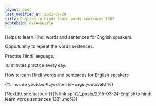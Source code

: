 ```yaml
---
layout: post
last_modified_at: 2021-03-29
title: English to hindi learn words sentences 1367 
youtubeId: nvTA4Gu2rlA
---
```

 
 
Helps to learn Hindi words and sentences for English speakers.

Opportunitiy to repeat the words sentences. 

Practice Hindi language. 
 
10 minutes practice every day. 
 
How to learn Hindi words and sentences for English speakers 
 
{% include youtubePlayer.html id=page.youtubeId %}
 
 
[Next]({{ site.baseurl }}{% link  split2/_posts/2015-03-24-English to hindi learn words sentences 1331 .md%})
 

